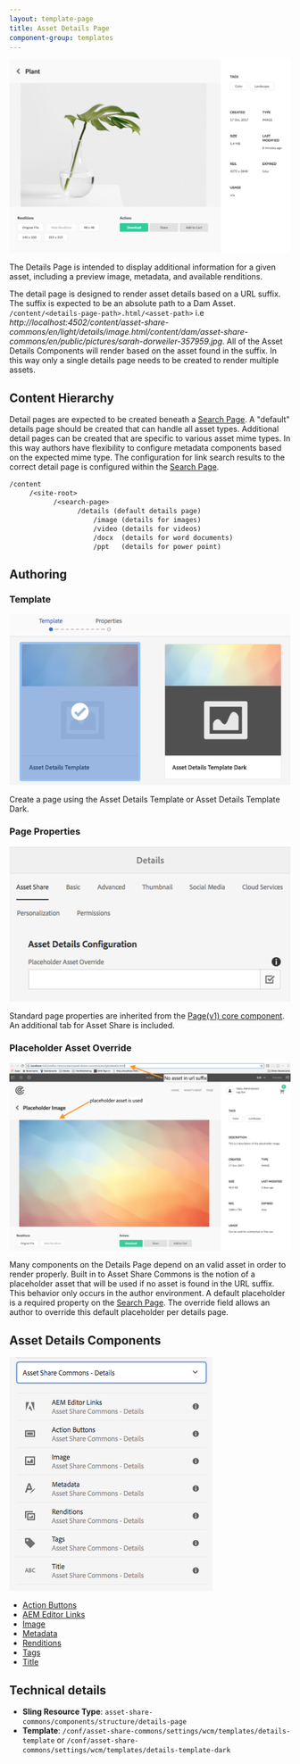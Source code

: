 ```yaml
---
layout: template-page
title: Asset Details Page
component-group: templates
---
```


![Asset details page component](./images/main.png)

The Details Page is intended to display additional information for a given asset, including a preview image, metadata, and available renditions.  

The detail page is designed to render asset details based on a URL suffix. The suffix is expected to be an absolute path to a Dam Asset. `/content/<details-page-path>.html/<asset-path>` i.e *http://localhost:4502/content/asset-share-commons/en/light/details/image.html/content/dam/asset-share-commons/en/public/pictures/sarah-dorweiler-357959.jpg*. All of the Asset Details Components will render based on the asset found in the suffix. In this way only a single details page needs to be created to render multiple assets.

## Content Hierarchy

Detail pages are expected to be created beneath a [Search Page](../../search/). A "default" details page should be created that can handle all asset types. Additional detail pages can be created that are specific to various asset mime types. In this way authors have flexibility to configure metadata components based on the expected mime type. The configuration for link search results to the correct detail page is configured within the [Search Page](../../search.html). 

```
/content
     /<site-root>
           /<search-page>
                 /details (default details page)
                     /image (details for images)
                     /video (details for videos)
                     /docx  (details for word documents)
                     /ppt   (details for power point)
```

## Authoring

### Template

![Details template light and dark - right](./images/details-template.png)

Create a page using the Asset Details Template or Asset Details Template Dark.

### Page Properties

![Page Properties Details Page - right](./images/details-page-properties.png)

Standard page properties are inherited from the [Page(v1) core component](https://github.com/Adobe-Marketing-Cloud/aem-core-wcm-components/tree/master/content/src/content/jcr_root/apps/core/wcm/components/page/v1/page). An additional tab for Asset Share is included.

### Placeholder Asset Override

![Place holder details - right](./images/placeholder-details-page.png)

Many components on the Details Page depend on an valid asset in order to render properly. Built in to Asset Share Commons is the notion of a placeholder asset that will be used if no asset is found in the URL suffix. This behavior only occurs in the author environment. A default placeholder is a required property on the [Search Page](../../search.html). The override field allows an author to override this default placeholder per details page.

## Asset Details Components

![List - right](./images/details-component-list.png)

* [Action Buttons](../action-buttons)
* [AEM Editor Links](../editor-links)
* [Image](../image)
* [Metadata](../metadata)
* [Renditions](../renditions)
* [Tags](../tags)
* [Title](../title)

## Technical details

* **Sling Resource Type**: `asset-share-commons/components/structure/details-page`
* **Template**: `/conf/asset-share-commons/settings/wcm/templates/details-template` or `/conf/asset-share-commons/settings/wcm/templates/details-template-dark`
